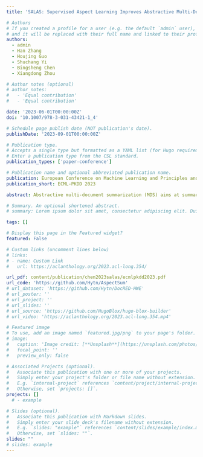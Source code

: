```yaml
---
title: 'SALAS: Supervised Aspect Learning Improves Abstractive Multi-Document Summarization through Aspect Information Loss'

# Authors
# If you created a profile for a user (e.g. the default `admin` user), write the username (folder name) here
# and it will be replaced with their full name and linked to their profile.
authors:
  - admin
  - Han Zhang
  - Houjing Guo
  - Shuchang Yi
  - Bingsheng Chen
  - Xiangdong Zhou

# Author notes (optional)
# author_notes:
#   - 'Equal contribution'
#   - 'Equal contribution'

date: '2023-06-01T00:00:00Z'
doi: '10.1007/978-3-031-43421-1_4'

# Schedule page publish date (NOT publication's date).
publishDate: '2023-09-01T00:00:00Z'

# Publication type.
# Accepts a single type but formatted as a YAML list (for Hugo requirements).
# Enter a publication type from the CSL standard.
publication_types: ['paper-conference']

# Publication name and optional abbreviated publication name.
publication: European Conference on Machine Learning and Principles and Practice of Knowledge Discovery in Databases
publication_short: ECML-PKDD 2023

abstract: Abstractive multi-document summarization (MDS) aims at summarizing and paraphrasing the salient key information in multiple documents. For dealing with the long-input issue brought by multiple documents, most previous work extracts salient sentence-level information from the input documents and then performs summarizing on the extracted information. However, the aspects of documents are neglected. The limited ability to discover the content on certain aspects hampers the key information seeking and ruins the comprehensiveness of the generated summaries. To solve the issue, we propose a novel Supervised Aspect-Learning Abstractive Summarization framework (SALAS) and a new aspect information loss (AILoss) to learn aspect information to supervise the generating process heuristically. Specifically, SALAS adopts three probes to capture aspect information as both constraints of the objective function and supplement information to be expressed in the representations. Aspect information is explicitly discovered and exploited to facilitate generating comprehensive summaries by AILoss. We conduct extensive experiments on three public datasets. The experimental results demonstrate that SALAS outperforms previous state-of-the-art (SOTA) baselines, achieving a new SOTA performance on the three MDS datasets.

# Summary. An optional shortened abstract.
# summary: Lorem ipsum dolor sit amet, consectetur adipiscing elit. Duis posuere tellus ac convallis placerat. Proin tincidunt magna sed ex sollicitudin condimentum.

tags: []

# Display this page in the Featured widget?
featured: False

# Custom links (uncomment lines below)
# links:
# - name: Custom Link
#   url: https://aclanthology.org/2023.acl-long.354/

url_pdf: content/publication/chen2023salas/ecmlpkdd2023.pdf
url_code: 'https://github.com/Hytn/AspectSum'
# url_dataset: 'https://github.com/Hytn/DocRED-HWE'
# url_poster: ''
# url_project: ''
# url_slides: ''
# url_source: 'https://github.com/HugoBlox/hugo-blox-builder'
# url_video: 'https://aclanthology.org/2023.acl-long.354.mp4'

# Featured image
# To use, add an image named `featured.jpg/png` to your page's folder.
# image:
#   caption: 'Image credit: [**Unsplash**](https://unsplash.com/photos/pLCdAaMFLTE)'
#   focal_point: ''
#   preview_only: false

# Associated Projects (optional).
#   Associate this publication with one or more of your projects.
#   Simply enter your project's folder or file name without extension.
#   E.g. `internal-project` references `content/project/internal-project/index.md`.
#   Otherwise, set `projects: []`.
projects: []
  # - example

# Slides (optional).
#   Associate this publication with Markdown slides.
#   Simply enter your slide deck's filename without extension.
#   E.g. `slides: "example"` references `content/slides/example/index.md`.
#   Otherwise, set `slides: ""`.
slides: ""
# slides: example
---
```

